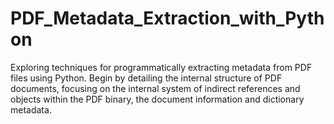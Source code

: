# PDF_Metadata_Extraction_with_Python
Exploring techniques for programmatically extracting metadata from PDF files using Python. 
Begin by detailing the internal structure of PDF documents, 
focusing on the internal system of indirect references and objects within the PDF binary, the document information and dictionary metadata.
